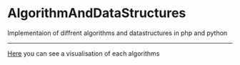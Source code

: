 # AlgorithmAndDataStructures

Implementaion of diffrent algorithms and datastructures in php and python

------

[Here](https://visualgo.net/en) you can see a visualisation of each algorithms
